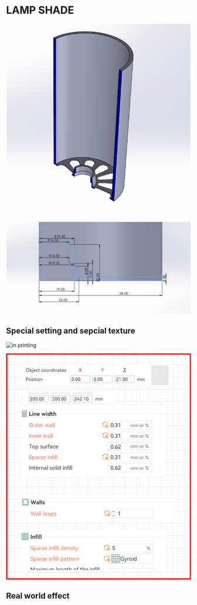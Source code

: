 # LAMP SHADE

![great](image.png)

![sketch](image-1.png)

## Special setting and sepcial texture

![in printing](<Screenshot 2025-06-04 130605-1.png>)

![setting](<slice settings-1.png>)


## Real world effect